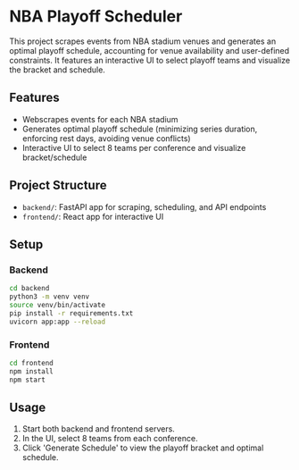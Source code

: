 # NBA Playoff Scheduler

This project scrapes events from NBA stadium venues and generates an optimal playoff schedule, accounting for venue availability and user-defined constraints. It features an interactive UI to select playoff teams and visualize the bracket and schedule.

## Features
- Webscrapes events for each NBA stadium
- Generates optimal playoff schedule (minimizing series duration, enforcing rest days, avoiding venue conflicts)
- Interactive UI to select 8 teams per conference and visualize bracket/schedule

## Project Structure
- `backend/`: FastAPI app for scraping, scheduling, and API endpoints
- `frontend/`: React app for interactive UI

## Setup

### Backend
```bash
cd backend
python3 -m venv venv
source venv/bin/activate
pip install -r requirements.txt
uvicorn app:app --reload
```

### Frontend
```bash
cd frontend
npm install
npm start
```

## Usage
1. Start both backend and frontend servers.
2. In the UI, select 8 teams from each conference.
3. Click 'Generate Schedule' to view the playoff bracket and optimal schedule.
